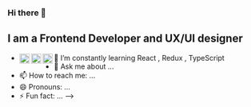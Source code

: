 ### Hi there 👋

## I am a Frontend Developer and UX/UI designer

- 🌱 I’m constantly learning 
  React <img align="left" alt="React" width="20px" src="https://cdn.worldvectorlogo.com/logos/react-2.svg" />, 
  Redux <img align="left" alt="React" width="20px" src="https://cdn.worldvectorlogo.com/logos/react-2.svg" />, 
  TypeScript <img align="left" alt="React" width="20px" src="https://cdn.worldvectorlogo.com/logos/react-2.svg" />
- 💬 Ask me about ...
- 📫 How to reach me: ...
- 😄 Pronouns: ...
- ⚡ Fun fact: ...
-->


